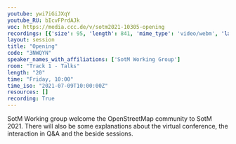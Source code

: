 ```yaml
---
youtube: ywi7iGiJXqY
youtube_RU: bIcvFPrdAJk
voc: https://media.ccc.de/v/sotm2021-10305-opening
recordings: [{'size': 95, 'length': 841, 'mime_type': 'video/webm', 'language': 'eng-rus', 'filename': 'sotm2021-10305-eng-rus-Opening_webm-hd.webm', 'state': 'new', 'folder': 'webm-hd', 'high_quality': True, 'width': 1920, 'height': 1080, 'updated_at': '2021-10-02T20:14:35.471+02:00', 'recording_url': 'https://cdn.media.ccc.de/events/sotm/2021/webm-hd/sotm2021-10305-eng-rus-Opening_webm-hd.webm', 'url': 'https://api.media.ccc.de/public/recordings/55218', 'event_url': 'https://api.media.ccc.de/public/events/bceb141a-4f8e-5f5f-9137-e00b58046922', 'conference_url': 'https://api.media.ccc.de/public/conferences/sotm2021'}, {'size': 49, 'length': 841, 'mime_type': 'video/mp4', 'language': 'eng-rus', 'filename': 'sotm2021-10305-eng-rus-Opening_sd.mp4', 'state': 'new', 'folder': 'h264-sd', 'high_quality': False, 'width': 720, 'height': 576, 'updated_at': '2021-10-02T20:01:04.966+02:00', 'recording_url': 'https://cdn.media.ccc.de/events/sotm/2021/h264-sd/sotm2021-10305-eng-rus-Opening_sd.mp4', 'url': 'https://api.media.ccc.de/public/recordings/55215', 'event_url': 'https://api.media.ccc.de/public/events/bceb141a-4f8e-5f5f-9137-e00b58046922', 'conference_url': 'https://api.media.ccc.de/public/conferences/sotm2021'}, {'size': 49, 'length': 841, 'mime_type': 'video/webm', 'language': 'eng-rus', 'filename': 'sotm2021-10305-eng-rus-Opening_webm-sd.webm', 'state': 'new', 'folder': 'webm-sd', 'high_quality': False, 'width': 720, 'height': 576, 'updated_at': '2021-10-02T19:58:33.472+02:00', 'recording_url': 'https://cdn.media.ccc.de/events/sotm/2021/webm-sd/sotm2021-10305-eng-rus-Opening_webm-sd.webm', 'url': 'https://api.media.ccc.de/public/recordings/55217', 'event_url': 'https://api.media.ccc.de/public/events/bceb141a-4f8e-5f5f-9137-e00b58046922', 'conference_url': 'https://api.media.ccc.de/public/conferences/sotm2021'}, {'size': 128, 'length': 841, 'mime_type': 'video/mp4', 'language': 'eng-rus', 'filename': 'sotm2021-10305-eng-rus-Opening_hd.mp4', 'state': 'new', 'folder': 'h264-hd', 'high_quality': True, 'width': 1920, 'height': 1080, 'updated_at': '2021-10-02T19:45:23.163+02:00', 'recording_url': 'https://cdn.media.ccc.de/events/sotm/2021/h264-hd/sotm2021-10305-eng-rus-Opening_hd.mp4', 'url': 'https://api.media.ccc.de/public/recordings/55206', 'event_url': 'https://api.media.ccc.de/public/events/bceb141a-4f8e-5f5f-9137-e00b58046922', 'conference_url': 'https://api.media.ccc.de/public/conferences/sotm2021'}, {'size': 114, 'length': 841, 'mime_type': 'video/mp4', 'language': 'rus', 'filename': 'sotm2021-10305-rus-Opening.mp4', 'state': 'new', 'folder': 'h264-hd', 'high_quality': True, 'width': 1920, 'height': 1080, 'updated_at': '2021-10-02T19:45:17.644+02:00', 'recording_url': 'https://cdn.media.ccc.de/events/sotm/2021/h264-hd/sotm2021-10305-rus-Opening.mp4', 'url': 'https://api.media.ccc.de/public/recordings/55225', 'event_url': 'https://api.media.ccc.de/public/events/bceb141a-4f8e-5f5f-9137-e00b58046922', 'conference_url': 'https://api.media.ccc.de/public/conferences/sotm2021'}, {'size': 114, 'length': 841, 'mime_type': 'video/mp4', 'language': 'eng', 'filename': 'sotm2021-10305-eng-Opening.mp4', 'state': 'new', 'folder': 'h264-hd', 'high_quality': True, 'width': 1920, 'height': 1080, 'updated_at': '2021-10-02T19:45:12.139+02:00', 'recording_url': 'https://cdn.media.ccc.de/events/sotm/2021/h264-hd/sotm2021-10305-eng-Opening.mp4', 'url': 'https://api.media.ccc.de/public/recordings/55224', 'event_url': 'https://api.media.ccc.de/public/events/bceb141a-4f8e-5f5f-9137-e00b58046922', 'conference_url': 'https://api.media.ccc.de/public/conferences/sotm2021'}, {'size': 12, 'length': 841, 'mime_type': 'audio/mpeg', 'language': 'eng', 'filename': 'sotm2021-10305-eng-Opening_mp3.mp3', 'state': 'new', 'folder': 'mp3', 'high_quality': False, 'width': 0, 'height': 0, 'updated_at': '2021-10-02T20:02:03.343+02:00', 'recording_url': 'https://cdn.media.ccc.de/events/sotm/2021/mp3/sotm2021-10305-eng-Opening_mp3.mp3', 'url': 'https://api.media.ccc.de/public/recordings/55216', 'event_url': 'https://api.media.ccc.de/public/events/bceb141a-4f8e-5f5f-9137-e00b58046922', 'conference_url': 'https://api.media.ccc.de/public/conferences/sotm2021'}]
layout: session
title: "Opening"
code: "3NWQYN"
speaker_names_with_affiliations: ['SotM Working Group']
room: "Track 1 - Talks"
length: "20"
time: "Friday, 10:00"
time_iso: "2021-07-09T10:00:00Z"
resources: []
recording: True
---
```

SotM Working group welcome the OpenStreetMap community to SotM 2021. There will also be some explanations about the virtual conference, the interaction in Q&amp;A and the beside sessions.
